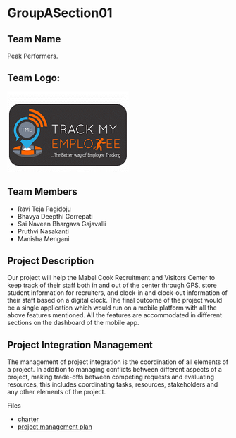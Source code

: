# GroupASection01

## Team Name
Peak Performers.

## Team Logo:
![](logo.png)

## Team Members
- Ravi Teja Pagidoju
- Bhavya Deepthi Gorrepati
- Sai Naveen Bhargava Gajavalli
- Pruthvi Nasakanti
- Manisha Mengani

## Project Description
Our project will help the Mabel Cook Recruitment and Visitors Center to keep track of their staff both in and out of the center through GPS, store student information for recruiters, and clock-in and clock-out information of their staff based on a digital clock. The final outcome of the project would be a single application which would run on a mobile platform with all the above features mentioned. All the features are accommodated in different sections on the dashboard of the mobile app.

## Project Integration Management
The management of project integration is the coordination of all elements of a project. In addition to managing conflicts between different aspects of a project, making trade-offs between competing requests and evaluating resources, this includes coordinating tasks, resources, stakeholders and any other elements of the project.

Files
- [charter](https://github.com/Bhavya-123/GroupASection01/blob/master/project%20Integration%20management/charter.doc)
- [project management plan](https://github.com/Bhavya-123/GroupASection01/blob/master/project%20Integration%20management/project%20management%20plan.doc)
